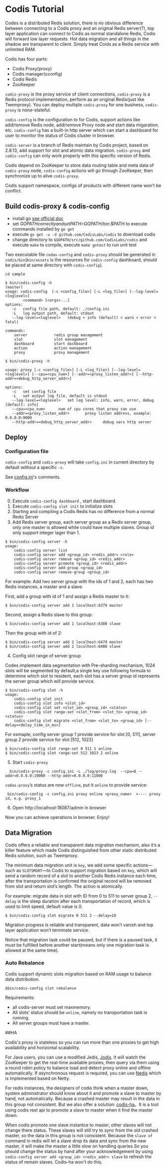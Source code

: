 # Codis Tutorial

Codes is a distributed Redis solution, there is no obvious difference between connecting to a Codis proxy and an original Redis server(?), top layer application can connect to Codis as normal standalone Redis, Codis will forward low layer requests. Hot data migration and all things in the shadow are transparent to client. Simply treat Coids as a Redis service with unlimited RAM. 

Codis has four parts:
* Codis Proxy(proxy)
* Codis manager(cconfig)
* Codis Redis
* ZooKeeper

`codis-proxy` is the proxy service of client connections, `codis-proxy` is a Redis protocol implementation, perform as an original Redis(just like Twemproxy). You can deploy multiple `codis-proxy` for one business, `codis-proxy` is none-stateful.

`codis-config` is the configuration to for Codis, support actions like add/remove Redis node, add/remove Proxy node and start data migaration, etc. `codis-config` has a built-in http server which can start a dashboard for user to monitor the status of Codis cluster in browser.

`codis-server` is a branch of Redis maintain by Codis project, based on 2.8.13, add support for slot and atomic data migration. `codis-proxy` and `codis-config` can only work properly with this specific version of Redis.

Codis depend on ZooKeeper to store data routing table and meta data of `codis-proxy` node, `codis-config` actions will go through ZooKeeper, then synchronize up to alive `codis-proxy`.

Codis support namespace, configs of products with different name  won’t be conflict.

## Build codis-proxy & codis-config


* install go [see official doc](https://golang.org/doc/install)
* set $GOPATH correctly and set PATH=$GOPATH/bin:$PATH to execute commands installed by `go get`
* execute `go get -u -d github.com/CodisLabs/codis` to download codis
* change directory to `$GOPATH/src/github.com/CodisLabs/codis` and execute `make` to compile, execute `make gotest` to run unit test

Two executable file `codas-config` and `codis-proxy` should be generated in `codis/bin`(`bin/assets` is the resources for `codis-config` dashboard, should be placed at same directory with `codis-config`).

```
cd sample

$ bin/codis-config -h                                                                                                                                                                                                                           (master)
usage: codis-config  [-c <config_file>] [-L <log_file>] [--log-level=<loglevel>]
        <command> [<args>...]
options:
   -c   config file path, default: ./config.ini
   -L   log output path, default: stdout
   --log-level=<loglevel>   (debug < info (default) < warn < error < fatal)

commands:
    server            redis group management
    slot              slot management
    dashboard         start dashboard
    action            action management
    proxy             proxy management
```

```
$ bin/codis-proxy -h

usage: proxy [-c <config_file>] [-L <log_file>] [--log-level=<loglevel>] [--cpu=<cpu_num>] [--addr=<proxy_listen_addr>] [--http-addr=<debug_http_server_addr>]

options:
   -c	set config file
   -L	set output log file, default is stdout
   --log-level=<loglevel>	set log level: info, warn, error, debug [default: info]
   --cpu=<cpu_num>		num of cpu cores that proxy can use
   --addr=<proxy_listen_addr>		proxy listen address, example: 0.0.0.0:9000
   --http-addr=<debug_http_server_addr>		debug vars http server
```

## Deploy

### Configuration file
`codis-config` and `codis-proxy` will take `config.ini` in current directory by default without a specific `-c`.

See [config.ini](https://github.com/CodisLabs/codis/blob/master/config.ini)'s comments.

### Workflow
0. Execute `codis-config dashboard` , start dashboard.
1. Execute `codis-config slot init` to initialize slots
2. Starting and compiling a Codis Redis has no difference from a normal Redis Server
3. Add Redis server group, each server group as a Redis server group, only one master is allowed while could have multiple slaves. Group id only support integer lager than 1.

```
$ bin/codis-config server -h
usage:
    codis-config server list
    codis-config server add <group_id> <redis_addr> <role>
    codis-config server remove <group_id> <redis_addr>
    codis-config server promote <group_id> <redis_addr>
    codis-config server add-group <group_id>
    codis-config server remove-group <group_id>
```

For example: Add two server group with the ids of 1 and 2, each has two Redis instances, a master and a slave.

First, add a group with id of 1 and assign a Redis master to it:

```
$ bin/codis-config server add 1 localhost:6379 master
```

Second, assign a Redis slave to this group:

```
$ bin/codis-config server add 1 localhost:6380 slave
```

Then the group with id of 2:

```
$ bin/codis-config server add 2 localhost:6479 master
$ bin/codis-config server add 2 localhost:6480 slave
```

4. Config slot range of server group

Codes implement data segmentation with Pre-sharding mechanism, 1024 slots will be segmented by default,a single key use following formula to determine which slot to resident, each slot has a server group id represents the server group which will provide service.

```
$ bin/codis-config slot -h                                                                                                                                                                                                                     
usage:
    codis-config slot init
    codis-config slot info <slot_id>
    codis-config slot set <slot_id> <group_id> <status>
    codis-config slot range-set <slot_from> <slot_to> <group_id> <status>
    codis-config slot migrate <slot_from> <slot_to> <group_id> [--delay=<delay_time_in_ms>]
```

For exmaple, config server group 1 provide service for slot [0, 511], server group 2 provide service for slot [512, 1023]

```
$ bin/codis-config slot range-set 0 511 1 online
$ bin/codis-config slot range-set 512 1023 2 online
```

5. Start `codis-proxy`

```
  bin/codis-proxy -c config.ini -L ./log/proxy.log  --cpu=8 --addr=0.0.0.0:19000 --http-addr=0.0.0.0:11000
```

`codas-proxy`’s status are now `offline`, put it `online` to provide service:

```
 bin/codis-config -c config.ini proxy online <proxy_name>  <---- proxy id, e.g. proxy_1
```

6. Open http://localhost:18087/admin in browser

Now you can achieve operations in browser. Enjoy!

## Data Migration

Codis offers a reliable and transparent data migration mechanism, also it’s a killer feature which made Codis distinguished from other static distributed Redis solution, such as Twemproxy.

The minimum data migration unit is `key`, we add some specific actions—such as `SLOTSMGRT`—to Codis to support migration based on `key`, which will send a random record of a slot to another Codis Redis instance each time, after the transportation is confirmed the original record will be removed from slot and return slot’s length. The action is atomically.

For example: migrate data in slot with ID from 0 to 511 to server group 2, `--delay` is the sleep duration after each transportation of record, which is used to limit speed, default value is 0. 

```
$ bin/codis-config slot migrate 0 511 2 --delay=10
```

Migration progress is reliable and transparent, data won’t vanish and top layer application won’t terminate service. 

Notice that migration task could be paused, but if there is a paused task, it must be fulfilled before another start(means only one migration task is allowed at the same time). 

### Auto Rebalance

Codis support dynamic slots migration based on RAM usage to balance data distribution.
 
```
$bin/codis-config slot rebalance
```

Requirements:
 * all codis-server must set maxmemory.
 * All slots’ status should be `online`, namely no transportation task is running. 
 * All server groups must have a master. 


##HA

Codis's proxy is stateless so you can run more than one proxies to get high availability and horizontal scalability.

For Java users, you can use a modified Jedis, [Jodis](https://github.com/CodisLabs/jodis). It will watch the ZooKeeper to get the real-time available proxies, then query via them using a round robin policy to balance load and detect proxy online and offline automatically.
If asynchronous request is required, you can use [Nedis](https://github.com/CodisLabs/nedis) which is implemented based on Netty.

For redis instances, the designers of codis think when a master down, system administrator should know about it and promote a slave to master by hand, not automatically. Because a crashed master may result in the data in this group not consistent.
But we also offer a solution: [codis-ha](https://github.com/ngaut/codis-ha)。It is a tool using codis rest api to promote a slave to master when it find the master down.

When codis promote one slave instantce to master, other slaves will not change there status. These slaves will still try to sync from the old crashed master, so the data in this group is not consistent.
Because the `slave of` command in redis will let a slave drop its data and sync from the new master, it will make the master a little slow on handling queries.So you should change the status by hand after your acknowledgement by using `codis-config server add <group_id> <redis_addr> slave` to refresh the status of remain slaves. Codis-ha won't do this.
